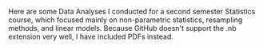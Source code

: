 Here are some Data Analyses I conducted for a second semester Statistics course, which focused mainly on non-parametric statistics, resampling methods, and linear models. Because GitHub doesn't support the .nb extension very well, I have included PDFs instead.
